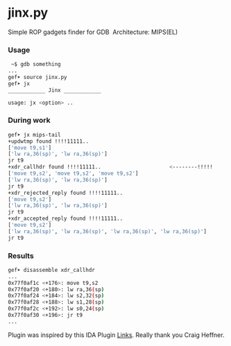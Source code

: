 jinx.py
=============

Simple ROP gadgets finder for GDB&nbsp;
Architecture: MIPS(EL)

### Usage

```bash
 ~$ gdb something
...
gef➤ source jinx.py
gef➤ jx
____________ Jinx ____________

usage: jx <option> ..
```

### During work

```bash
gef➤ jx mips-tail
+updwtmp found !!!!11111..
['move t9,s1']
['lw ra,36(sp)', 'lw ra,36(sp)']
jr t9
+xdr_callhdr found !!!!11111..						<--------!!!!!
['move t9,s2', 'move t9,s2', 'move t9,s2']
['lw ra,36(sp)', 'lw ra,36(sp)']
jr t9
+xdr_rejected_reply found !!!!11111..
['move t9,s2']
['lw ra,36(sp)', 'lw ra,36(sp)']
jr t9
+xdr_accepted_reply found !!!!11111..
['move t9,s2']
['lw ra,36(sp)', 'lw ra,36(sp)', 'lw ra,36(sp)', 'lw ra,36(sp)']
jr t9
```

### Results

```bash
gef➤ disassemble xdr_callhdr
...
0x77f0af1c <+176>: move t9,s2
0x77f0af20 <+180>: lw ra,36(sp)
0x77f0af24 <+184>: lw s2,32(sp)
0x77f0af28 <+188>: lw s1,28(sp)
0x77f0af2c <+192>: lw s0,24(sp)
0x77f0af30 <+196>: jr t9
...
```

Plugin was inspired by this IDA Plugin [Links](https://github.com/devttys0/ida/tree/master/plugins/mipsrop). Really thank you Craig Heffner.
